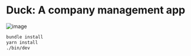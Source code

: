 # Duck: A company management app
![image](https://github.com/ceejpineda/duck-v3/assets/57590361/591e2f2b-b11c-4413-b430-790fa76741be)



```sh
bundle install
yarn install
./bin/dev
```
